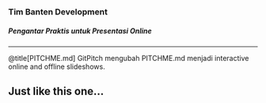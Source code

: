 ### Tim Banten Development

##### Pengantar Praktis untuk Presentasi Online

---
@title[PITCHME.md]
GitPitch mengubah PITCHME.md menjadi
interactive online and offline slideshows.

Just like this one...
---

